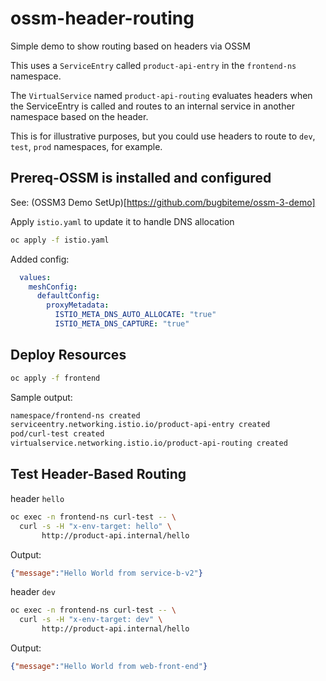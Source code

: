 # ossm-header-routing
Simple demo to show routing based on headers via OSSM

This uses a `ServiceEntry` called `product-api-entry` in the `frontend-ns` namespace. 
  
  
The `VirtualService` named `product-api-routing` evaluates headers when the ServiceEntry is called and routes to an internal service in another namespace based on the header.   

This is for illustrative purposes, but you could use headers to route to `dev`, `test`, `prod` namespaces, for example.


## Prereq-OSSM is installed and configured

See: (OSSM3 Demo SetUp)[https://github.com/bugbiteme/ossm-3-demo]

Apply `istio.yaml` to update it to handle DNS allocation

```bash
oc apply -f istio.yaml
```

Added config:

```yaml
  values:
    meshConfig:
      defaultConfig:
        proxyMetadata:
          ISTIO_META_DNS_AUTO_ALLOCATE: "true"
          ISTIO_META_DNS_CAPTURE: "true"
```

## Deploy Resources

```bash
oc apply -f frontend  
```

Sample output:

```bash
namespace/frontend-ns created
serviceentry.networking.istio.io/product-api-entry created
pod/curl-test created
virtualservice.networking.istio.io/product-api-routing created
```

## Test Header-Based Routing

header `hello`

```bash
oc exec -n frontend-ns curl-test -- \
  curl -s -H "x-env-target: hello" \
       http://product-api.internal/hello
```

Output:

```json
{"message":"Hello World from service-b-v2"}
```

header `dev`

```bash
oc exec -n frontend-ns curl-test -- \
  curl -s -H "x-env-target: dev" \
       http://product-api.internal/hello
```

Output:

```json
{"message":"Hello World from web-front-end"}
```

